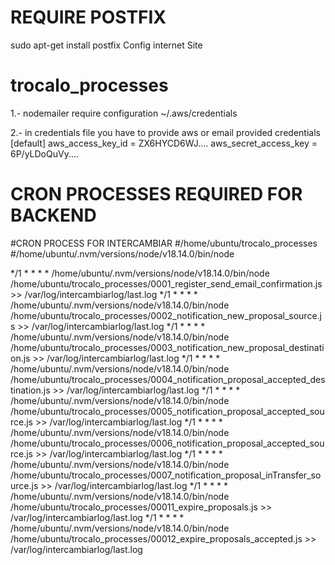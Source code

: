 
# REQUIRE POSTFIX
sudo apt-get install postfix 
Config internet Site


# trocalo_processes

1.- nodemailer require configuration
~/.aws/credentials

2.- in credentials file you have to provide aws or email provided credentials
[default]
aws_access_key_id = ZX6HYCD6WJ....
aws_secret_access_key = 6P/yLDoQuVy....
 

# CRON PROCESSES REQUIRED FOR BACKEND


#CRON PROCESS FOR INTERCAMBIAR
#/home/ubuntu/trocalo_processes
#/home/ubuntu/.nvm/versions/node/v18.14.0/bin/node

*/1 * * * * /home/ubuntu/.nvm/versions/node/v18.14.0/bin/node /home/ubuntu/trocalo_processes/0001_register_send_email_confirmation.js  >> /var/log/intercambiarlog/last.log
*/1 * * * * /home/ubuntu/.nvm/versions/node/v18.14.0/bin/node /home/ubuntu/trocalo_processes/0002_notification_new_proposal_source.js  >> /var/log/intercambiarlog/last.log
*/1 * * * * /home/ubuntu/.nvm/versions/node/v18.14.0/bin/node /home/ubuntu/trocalo_processes/0003_notification_new_proposal_destination.js  >> /var/log/intercambiarlog/last.log
*/1 * * * * /home/ubuntu/.nvm/versions/node/v18.14.0/bin/node /home/ubuntu/trocalo_processes/0004_notification_proposal_accepted_destination.js  >> /var/log/intercambiarlog/last.log
*/1 * * * * /home/ubuntu/.nvm/versions/node/v18.14.0/bin/node /home/ubuntu/trocalo_processes/0005_notification_proposal_accepted_source.js  >> /var/log/intercambiarlog/last.log
*/1 * * * * /home/ubuntu/.nvm/versions/node/v18.14.0/bin/node /home/ubuntu/trocalo_processes/0006_notification_proposal_accepted_source.js  >> /var/log/intercambiarlog/last.log
*/1 * * * * /home/ubuntu/.nvm/versions/node/v18.14.0/bin/node /home/ubuntu/trocalo_processes/0007_notification_proposal_inTransfer_source.js  >> /var/log/intercambiarlog/last.log
*/1 * * * * /home/ubuntu/.nvm/versions/node/v18.14.0/bin/node /home/ubuntu/trocalo_processes/00011_expire_proposals.js  >> /var/log/intercambiarlog/last.log
*/1 * * * * /home/ubuntu/.nvm/versions/node/v18.14.0/bin/node /home/ubuntu/trocalo_processes/00012_expire_proposals_accepted.js  >> /var/log/intercambiarlog/last.log